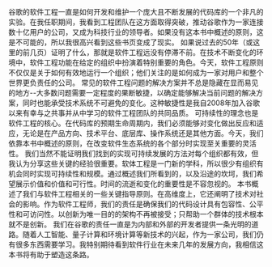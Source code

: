 谷歌的软件工程一直是如何开发和维护一个庞大且不断发展的代码库的一个非凡的实验。在我任职期间，我看到工程团队在这方面取得突破，推动谷歌作为一家连接数十亿用户的公司，又成为科技行业的领导者。如果没有这本书中概述的原则，这是不可能的，所以我很高兴看到这些书页变成了现实。
如果说过去的50年（或这里的前几页）证明了什么，那就是软件工程远没有停滞不前。在技术不断变化的环境中，软件工程功能在给定的组织中扮演着特别重要的角色。今天，软件工程原则不仅仅是关于如何有效地运行一个组织；他们关注的是如何成为一家对用户和整个世界更负责任的公司。
常见的软件工程问题的解决方案并不总是隐藏在显而易见的地方--大多数问题需要一定程度的果断敏捷，以确定能够解决当前问题的解决方案，同时也能承受技术系统不可避免的变化。这种敏捷性是我自2008年加入谷歌以来有幸与之共事并从中学习的软件工程团队的共同品质。
可持续性的理念也是软件工程的核心。在代码库的预期生命周期内，我们必须能够对变化做出反应和适应，无论是在产品方向、技术平台、底层库、操作系统还是其他方面。今天，我们依靠本书中概述的原则，在改变软件生态系统的各个部分时实现至关重要的灵活性。
我们当然不能证明我们找到的实现可持续发展的方法对每个组织都有效，但我认为分享这些关键的经验很重要。软体工程是一门新的学科，所以很少有组织有机会同时实现可持续性和规模。通过概述我们所看到的，以及沿途的坎坷，我们希望展示价值和价值和可行性。时间的流逝和变化的重要性是不容忽视的。
本书概述了我们与软件工程相关的一些关键指导原则。在高维度上，它还阐明了技术对社会的影响。作为软件工程师，我们的责任是确保我们的代码设计具有包容性、公平性和可访问性。以创新为唯一目的的架构不再被接受；只帮助一个群体的技术根本就不是创新。
我们在谷歌的责任一直是为内部和外部的开发者提供一条光明的道路。随着人工智能、量子计算和环境计算等新技术的兴起，作为一家公司，我们仍有很多东西需要学习。我特别期待看到软件行业在未来几年的发展方向，我相信这本书将有助于塑造这条路。
